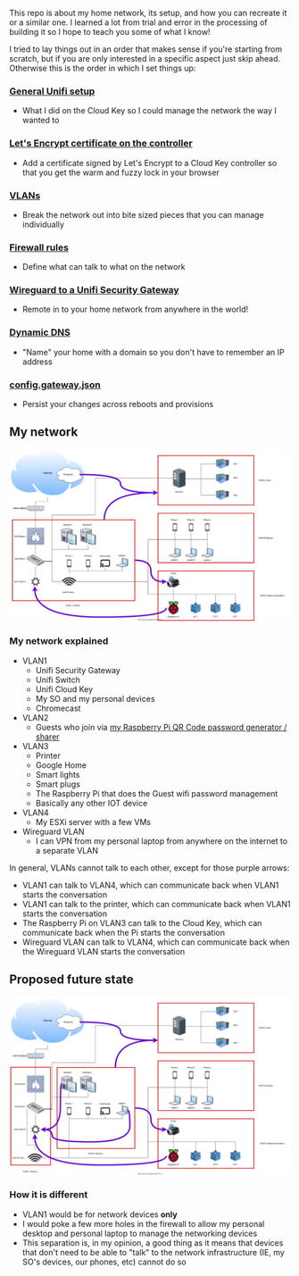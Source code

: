 This repo is about my home network, its setup, and how you can recreate it or a similar one. I learned a lot from trial and error in the processing of building it so I hope to teach you some of what I know!

I tried to lay things out in an order that makes sense if you're starting from scratch, but if you are only interested in a specific aspect just skip ahead. Otherwise this is the order in which I set things up:


### [General Unifi setup](https://github.com/kmanc/unifi_network_setup/blob/main/unifi.md)
- What I did on the Cloud Key so I could manage the network the way I wanted to


### [Let's Encrypt certificate on the controller](https://github.com/kmanc/unifi_network_setup/blob/main/letsencrypt.md)
- Add a certificate signed by Let's Encrypt to a Cloud Key controller so that you get the warm and fuzzy lock in your browser


### [VLANs](https://github.com/kmanc/unifi_network_setup/blob/main/vlans.md)
- Break the network out into bite sized pieces that you can manage individually


### [Firewall rules](https://github.com/kmanc/unifi_network_setup/blob/main/firewall.md)
- Define what can talk to what on the network


### [Wireguard to a Unifi Security Gateway](https://github.com/kmanc/unifi_network_setup/blob/main/wireguard.md)
- Remote in to your home network from anywhere in the world!


### [Dynamic DNS](https://github.com/kmanc/unifi_network_setup/blob/main/dynamicdns.md)
- "Name" your home with a domain so you don't have to remember an IP address


### [config.gateway.json](https://github.com/kmanc/unifi_network_setup/blob/main/config.gateway.json.md)
- Persist your changes across reboots and provisions


## My network


![Could not load Network Diagram](/docs/images/network_diagram.svg)


### My network explained


- VLAN1
  - Unifi Security Gateway
  - Unifi Switch
  - Unifi Cloud Key
  - My SO and my personal devices
  - Chromecast
- VLAN2
  - Guests who join via [my Raspberry Pi QR Code password generator / sharer](https://kmanc.github.io/wifi_qr/)
- VLAN3
  - Printer
  - Google Home
  - Smart lights
  - Smart plugs
  - The Raspberry Pi that does the Guest wifi password management
  - Basically any other IOT device
- VLAN4
  - My ESXi server with a few VMs
- Wireguard VLAN
  - I can VPN from my personal laptop from anywhere on the internet to a separate VLAN

In general, VLANs cannot talk to each other, except for those purple arrows:
- VLAN1 can talk to VLAN4, which can communicate back when VLAN1 starts the conversation
- VLAN1 can talk to the printer, which can communicate back when VLAN1 starts the conversation
- The Raspberry Pi on VLAN3 can talk to the Cloud Key, which can communicate back when the Pi starts the conversation
- Wireguard VLAN can talk to VLAN4, which can communicate back when the Wireguard VLAN starts the conversation


## Proposed future state


![Could not load future-state Network Diagram](/docs/images/future_network_diagram.svg)


### How it is different


- VLAN1 would be for network devices **only**
- I would poke a few more holes in the firewall to allow my personal desktop and personal laptop to manage the networking devices
- This separation is, in my opinion, a good thing as it means that devices that don't need to be able to "talk" to the network infrastructure (IE, my SO's devices, our phones, etc) cannot do so
